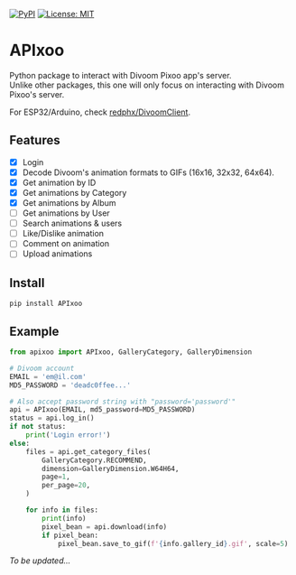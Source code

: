 [![PyPI](https://img.shields.io/pypi/v/APIxoo?label=PyPI%20Package)](https://pypi.org/project/APIxoo/)
[![License: MIT](https://img.shields.io/badge/License-MIT-blue.svg)](https://opensource.org/licenses/MIT)

# APIxoo
Python package to interact with Divoom Pixoo app's server.  
Unlike other packages, this one will only focus on interacting with Divoom Pixoo's server.  
  
For ESP32/Arduino, check [redphx/DivoomClient](https://github.com/redphx/DivoomClient). 

## Features
- [x] Login
- [x] Decode Divoom's animation formats to GIFs (16x16, 32x32, 64x64).  
- [x] Get animation by ID
- [x] Get animations by Category
- [x] Get animations by Album
- [ ] Get animations by User
- [ ] Search animations & users
- [ ] Like/Dislike animation
- [ ] Comment on animation
- [ ] Upload animations

## Install
```
pip install APIxoo
```

## Example
```python
from apixoo import APIxoo, GalleryCategory, GalleryDimension

# Divoom account
EMAIL = 'em@il.com'
MD5_PASSWORD = 'deadc0ffee...'

# Also accept password string with "password='password'"
api = APIxoo(EMAIL, md5_password=MD5_PASSWORD)
status = api.log_in()
if not status:
    print('Login error!')
else:
    files = api.get_category_files(
        GalleryCategory.RECOMMEND,
        dimension=GalleryDimension.W64H64,
        page=1,
        per_page=20,
    )

    for info in files:
        print(info)
        pixel_bean = api.download(info)
        if pixel_bean:
            pixel_bean.save_to_gif(f'{info.gallery_id}.gif', scale=5)
```

*To be updated...*  
